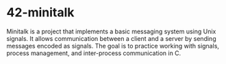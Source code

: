 # 42-minitalk
Minitalk is a project that implements a basic messaging system using Unix signals. It allows communication between a client and a server by sending messages encoded as signals. The goal is to practice working with signals, process management, and inter-process communication in C.
